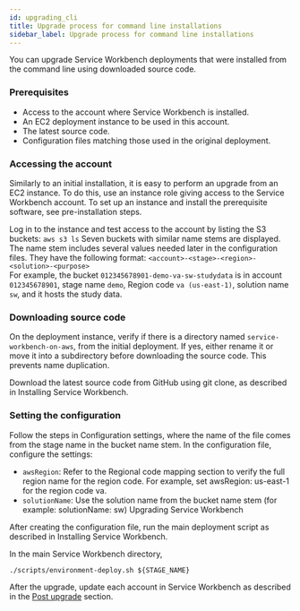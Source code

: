 ```yaml
---
id: upgrading_cli
title: Upgrade process for command line installations
sidebar_label: Upgrade process for command line installations
---
```


You can upgrade Service Workbench deployments that were installed from the command line using downloaded source code. 

### Prerequisites

- Access to the account where Service Workbench is installed.
- An EC2 deployment instance to be used in this account.
- The latest source code.
- Configuration files matching those used in the original deployment.

### Accessing the account

Similarly to an initial installation, it is easy to perform an upgrade from an EC2 instance. To do this, use an instance role giving access to the Service Workbench account.  To set up an instance and install the prerequisite software, see pre-installation steps.

Log in to the instance and test access to the account by listing the S3 buckets:
`aws s3 ls`
Seven buckets with similar name stems are displayed.  The name stem includes several values needed later in the configuration files. They have the following format:
 `<account>-<stage>-<region>-<solution>-<purpose>`  
For example, the bucket `012345678901-demo-va-sw-studydata` is in account `012345678901`, stage name `demo`, Region code `va (us-east-1)`, solution name `sw`, and it hosts the study data.

### Downloading source code

On the deployment instance, verify if there is a directory named `service-workbench-on-aws`, from the initial deployment.  If yes, either rename it or move it into a subdirectory before downloading the source code. This prevents name duplication.

Download the latest source code from GitHub using git clone, as described in Installing Service Workbench. 

### Setting the configuration

Follow the steps in Configuration settings, where the name of the file comes from the stage name in the bucket name stem.  In the configuration file, configure the settings:

- `awsRegion`: Refer to the Regional code mapping section to verify the full region name for the region code. For example, set awsRegion: us-east-1 for the region code va.
- `solutionName`: Use the solution name from the bucket name stem (for example: solutionName: sw)
Upgrading Service Workbench

After creating the configuration file, run the main deployment script as described in Installing Service Workbench.

In the main Service Workbench directory,

`./scripts/environment-deploy.sh ${STAGE_NAME}`

After the upgrade, update each account in Service Workbench as described in the [Post upgrade](/docs/installation_guide/postupgrade) section.